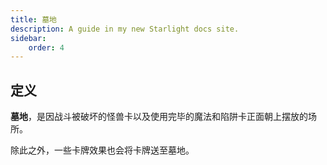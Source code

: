 ```yaml
---
title: 墓地
description: A guide in my new Starlight docs site.
sidebar:
    order: 4
---
```


## 定义

**墓地**，是因战斗被破坏的怪兽卡以及使用完毕的魔法和陷阱卡正面朝上摆放的场所。  

除此之外，一些卡牌效果也会将卡牌送至墓地。
